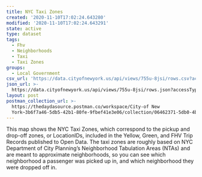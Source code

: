 ```yaml
---
title: NYC Taxi Zones
created: '2020-11-10T17:02:24.643280'
modified: '2020-11-10T17:02:24.643291'
state: active
type: dataset
tags:
  - Fhv
  - Neighborhoods
  - Taxi
  - Taxi Zones
groups:
  - Local Government
csv_url: 'https://data.cityofnewyork.us/api/views/755u-8jsi/rows.csv?accessType=DOWNLOAD'
json_url: >-
  https://data.cityofnewyork.us/api/views/755u-8jsi/rows.json?accessType=DOWNLOAD
layout: post
postman_collection_url: >-
  https://thedaydasource.postman.co/workspace/City-of New
  York~3b6f7a46-5db5-42b1-80fe-9fbef41e3e06/collection/06462371-5db0-4b79-80d1-23053aed1676
---
```

This map shows the NYC Taxi Zones, which correspond to the pickup and drop-off zones, or LocationIDs, included in the Yellow, Green, and FHV Trip Records published to Open Data.  The taxi zones are roughly based on NYC Department of City Planning’s Neighborhood Tabulation Areas (NTAs) and are meant to approximate neighborhoods, so you can see which neighborhood a passenger was picked up in, and which neighborhood they were dropped off in.
